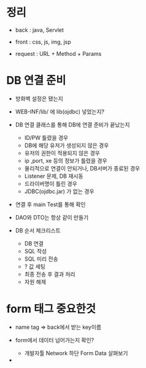 
# 정리
 
- back : java, Servlet

- front : css, js, img, jsp

- request : URL + Method + Params

# DB 연결 준비

- 방화벽 설정은 됐는지

- WEB-INF/lib/ 에 lib(ojdbc) 넣었는지?

- DB 연결 클래스를 통해 DB에 연결 준비가 끝났는지
    - ID/PW 틀렸을 경우
    - DB에 해당 유저가 생성되지 않은 경우
    - 유저의 권한이 적용되지 않은 경우
    - ip ,port, xe 등의 정보가 틀렸을 경우
    - 물리적으로 연결이 안되거나, DB서버가 종료된 경우
    - Listener 문제, DB 재시동
    - 드라이버명이 틀린 경우
    - JDBC(ojdbc.jar) 가 없는 경우

- 연결 후 main Test를 통해 확인

- DAO와 DTO는 항상 같이 만들기

- DB 순서 체크리스트
    - DB 연결
    - SQL 작성
    - SQL 미리 전송
    - ? 값 세팅
    - 최종 전송 후 결과 처리
    - 자원 해제

# form 태그 중요한것

- name tag => back에서 받는 key이름

- form에서 데이터 넘어가는지 확인?
    - 개발자툴 Network 하단 Form Data 살펴보기

- 